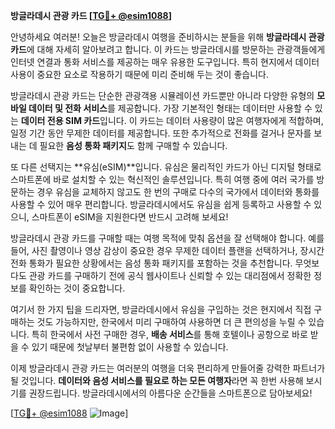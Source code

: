 **방글라데시 관광 카드 [[TG💪+ @esim1088](https://t.me/s/esim1088)]**

안녕하세요 여러분! 오늘은 방글라데시 여행을 준비하시는 분들을 위해 **방글라데시 관광 카드**에 대해 자세히 알아보려고 합니다. 이 카드는 방글라데시를 방문하는 관광객들에게 인터넷 연결과 통화 서비스를 제공하는 매우 유용한 도구입니다. 특히 현지에서 데이터 사용이 중요한 요소로 작용하기 때문에 미리 준비해 두는 것이 좋습니다.

방글라데시 관광 카드는 단순한 관광객용 시뮬레이션 카드뿐만 아니라 다양한 유형의 **모바일 데이터 및 전화 서비스**를 제공합니다. 가장 기본적인 형태는 데이터만 사용할 수 있는 **데이터 전용 SIM 카드**입니다. 이 카드는 데이터 사용량이 많은 여행자에게 적합하며, 일정 기간 동안 무제한 데이터를 제공합니다. 또한 추가적으로 전화를 걸거나 문자를 보내는 데 필요한 **음성 통화 패키지**도 함께 구매할 수 있습니다.

또 다른 선택지는 **유심(eSIM)**입니다. 유심은 물리적인 카드가 아닌 디지털 형태로 스마트폰에 바로 설치할 수 있는 혁신적인 솔루션입니다. 특히 여행 중에 여러 국가를 방문하는 경우 유심을 교체하지 않고도 한 번의 구매로 다수의 국가에서 데이터와 통화를 사용할 수 있어 매우 편리합니다. 방글라데시에서도 유심을 쉽게 등록하고 사용할 수 있으니, 스마트폰이 eSIM을 지원한다면 반드시 고려해 보세요!

방글라데시 관광 카드를 구매할 때는 여행 목적에 맞춰 옵션을 잘 선택해야 합니다. 예를 들어, 사진 촬영이나 영상 감상이 중요한 경우 무제한 데이터 플랜을 선택하거나, 장시간 전화 통화가 필요한 상황에서는 음성 통화 패키지를 포함하는 것을 추천합니다. 무엇보다도 관광 카드를 구매하기 전에 공식 웹사이트나 신뢰할 수 있는 대리점에서 정확한 정보를 확인하는 것이 중요합니다.

여기서 한 가지 팁을 드리자면, 방글라데시에서 유심을 구입하는 것은 현지에서 직접 구매하는 것도 가능하지만, 한국에서 미리 구매하여 사용하면 더 큰 편의성을 누릴 수 있습니다. 특히 한국에서 사전 구매한 경우, **배송 서비스**를 통해 호텔이나 공항으로 바로 받을 수 있기 때문에 첫날부터 불편함 없이 사용할 수 있습니다.

이제 방글라데시 관광 카드는 여러분의 여행을 더욱 편리하게 만들어줄 강력한 파트너가 될 것입니다. **데이터와 음성 서비스를 필요로 하는 모든 여행자**라면 꼭 한번 사용해 보시기를 권장드립니다. 방글라데시에서의 아름다운 순간들을 스마트폰으로 담아보세요!

[[TG💪+ @esim1088](https://t.me/s/esim1088) ![Image](https://i.postimg.cc/Y0z9fWf4/image.png)]